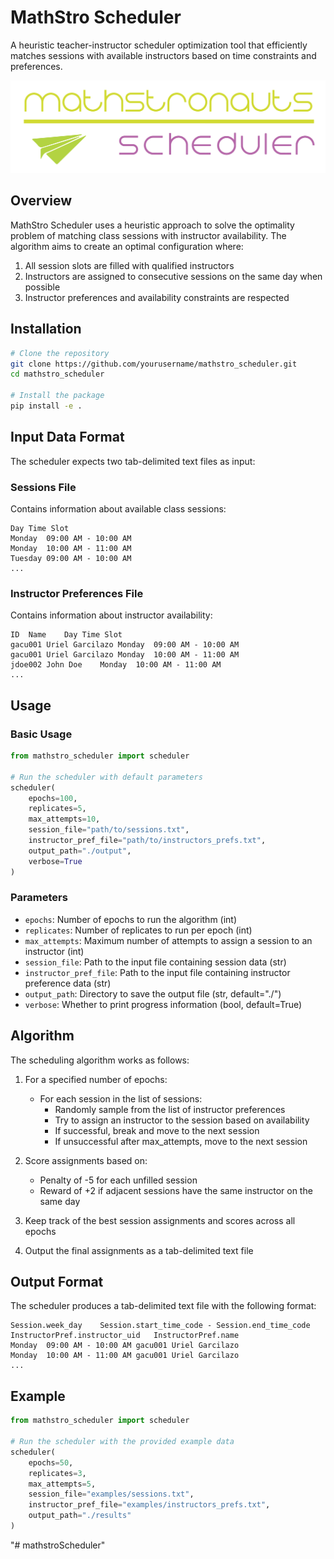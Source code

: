 # MathStro Scheduler

A heuristic teacher-instructor scheduler optimization tool that efficiently matches sessions with available instructors based on time constraints and preferences.

![Scheduler Diagram](./media/scheduler.png)

## Overview

MathStro Scheduler uses a heuristic approach to solve the optimality problem of matching class sessions with instructor availability. The algorithm aims to create an optimal configuration where:

1. All session slots are filled with qualified instructors
2. Instructors are assigned to consecutive sessions on the same day when possible
3. Instructor preferences and availability constraints are respected

## Installation

```bash
# Clone the repository
git clone https://github.com/yourusername/mathstro_scheduler.git
cd mathstro_scheduler

# Install the package
pip install -e .
```

## Input Data Format

The scheduler expects two tab-delimited text files as input:

### Sessions File

Contains information about available class sessions:

```
Day	Time Slot
Monday	09:00 AM - 10:00 AM
Monday	10:00 AM - 11:00 AM
Tuesday	09:00 AM - 10:00 AM
...
```

### Instructor Preferences File

Contains information about instructor availability:

```
ID	Name	Day	Time Slot
gacu001	Uriel Garcilazo	Monday	09:00 AM - 10:00 AM
gacu001	Uriel Garcilazo	Monday	10:00 AM - 11:00 AM
jdoe002	John Doe	Monday	10:00 AM - 11:00 AM
...
```

## Usage

### Basic Usage

```python
from mathstro_scheduler import scheduler

# Run the scheduler with default parameters
scheduler(
    epochs=100,
    replicates=5,
    max_attempts=10,
    session_file="path/to/sessions.txt",
    instructor_pref_file="path/to/instructors_prefs.txt",
    output_path="./output",
    verbose=True
)
```

### Parameters

- `epochs`: Number of epochs to run the algorithm (int)
- `replicates`: Number of replicates to run per epoch (int)
- `max_attempts`: Maximum number of attempts to assign a session to an instructor (int)
- `session_file`: Path to the input file containing session data (str)
- `instructor_pref_file`: Path to the input file containing instructor preference data (str)
- `output_path`: Directory to save the output file (str, default="./")
- `verbose`: Whether to print progress information (bool, default=True)

## Algorithm

The scheduling algorithm works as follows:

1. For a specified number of epochs:
   - For each session in the list of sessions:
     - Randomly sample from the list of instructor preferences
     - Try to assign an instructor to the session based on availability
     - If successful, break and move to the next session
     - If unsuccessful after max_attempts, move to the next session

2. Score assignments based on:
   - Penalty of -5 for each unfilled session
   - Reward of +2 if adjacent sessions have the same instructor on the same day

3. Keep track of the best session assignments and scores across all epochs

4. Output the final assignments as a tab-delimited text file

## Output Format

The scheduler produces a tab-delimited text file with the following format:

```
Session.week_day	Session.start_time_code - Session.end_time_code	InstructorPref.instructor_uid	InstructorPref.name
Monday	09:00 AM - 10:00 AM	gacu001	Uriel Garcilazo
Monday	10:00 AM - 11:00 AM	gacu001	Uriel Garcilazo
...
```

## Example

```python
from mathstro_scheduler import scheduler

# Run the scheduler with the provided example data
scheduler(
    epochs=50,
    replicates=3,
    max_attempts=5,
    session_file="examples/sessions.txt",
    instructor_pref_file="examples/instructors_prefs.txt",
    output_path="./results"
)
```

"# mathstroScheduler" 
